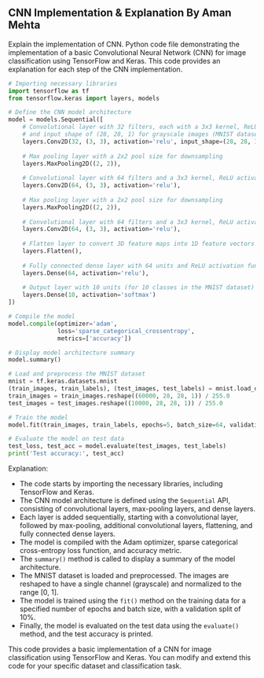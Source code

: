 ## CNN Implementation & Explanation By Aman Mehta 
Explain the implementation of CNN. Python code file demonstrating the implementation of a basic Convolutional Neural Network (CNN) for image classification using TensorFlow and Keras. This code provides an explanation for each step of the CNN implementation.

```python
# Importing necessary libraries
import tensorflow as tf
from tensorflow.keras import layers, models

# Define the CNN model architecture
model = models.Sequential([
    # Convolutional layer with 32 filters, each with a 3x3 kernel, ReLU activation function,
    # and input shape of (28, 28, 1) for grayscale images (MNIST dataset)
    layers.Conv2D(32, (3, 3), activation='relu', input_shape=(28, 28, 1)),
    
    # Max pooling layer with a 2x2 pool size for downsampling
    layers.MaxPooling2D((2, 2)),
    
    # Convolutional layer with 64 filters and a 3x3 kernel, ReLU activation function
    layers.Conv2D(64, (3, 3), activation='relu'),
    
    # Max pooling layer with a 2x2 pool size for downsampling
    layers.MaxPooling2D((2, 2)),
    
    # Convolutional layer with 64 filters and a 3x3 kernel, ReLU activation function
    layers.Conv2D(64, (3, 3), activation='relu'),
    
    # Flatten layer to convert 3D feature maps into 1D feature vectors
    layers.Flatten(),
    
    # Fully connected dense layer with 64 units and ReLU activation function
    layers.Dense(64, activation='relu'),
    
    # Output layer with 10 units (for 10 classes in the MNIST dataset) and softmax activation function
    layers.Dense(10, activation='softmax')
])

# Compile the model
model.compile(optimizer='adam',
              loss='sparse_categorical_crossentropy',
              metrics=['accuracy'])

# Display model architecture summary
model.summary()

# Load and preprocess the MNIST dataset
mnist = tf.keras.datasets.mnist
(train_images, train_labels), (test_images, test_labels) = mnist.load_data()
train_images = train_images.reshape((60000, 28, 28, 1)) / 255.0
test_images = test_images.reshape((10000, 28, 28, 1)) / 255.0

# Train the model
model.fit(train_images, train_labels, epochs=5, batch_size=64, validation_split=0.1)

# Evaluate the model on test data
test_loss, test_acc = model.evaluate(test_images, test_labels)
print('Test accuracy:', test_acc)
```

Explanation:
- The code starts by importing the necessary libraries, including TensorFlow and Keras.
- The CNN model architecture is defined using the `Sequential` API, consisting of convolutional layers, max-pooling layers, and dense layers.
- Each layer is added sequentially, starting with a convolutional layer, followed by max-pooling, additional convolutional layers, flattening, and fully connected dense layers.
- The model is compiled with the Adam optimizer, sparse categorical cross-entropy loss function, and accuracy metric.
- The `summary()` method is called to display a summary of the model architecture.
- The MNIST dataset is loaded and preprocessed. The images are reshaped to have a single channel (grayscale) and normalized to the range [0, 1].
- The model is trained using the `fit()` method on the training data for a specified number of epochs and batch size, with a validation split of 10%.
- Finally, the model is evaluated on the test data using the `evaluate()` method, and the test accuracy is printed.

This code provides a basic implementation of a CNN for image classification using TensorFlow and Keras. You can modify and extend this code for your specific dataset and classification task.
